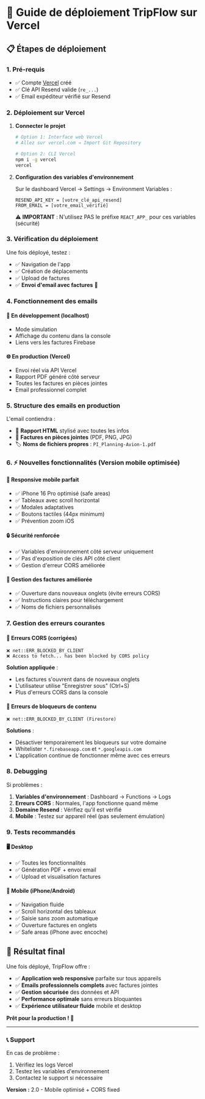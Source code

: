 # 🚀 Guide de déploiement TripFlow sur Vercel

## 📋 Étapes de déploiement

### 1. **Pré-requis**

- ✅ Compte [Vercel](https://vercel.com) créé
- ✅ Clé API Resend valide (`re_...`)
- ✅ Email expéditeur vérifié sur Resend

### 2. **Déploiement sur Vercel**

1. **Connecter le projet**

   ```bash
   # Option 1: Interface web Vercel
   # Allez sur vercel.com → Import Git Repository

   # Option 2: CLI Vercel
   npm i -g vercel
   vercel
   ```

2. **Configuration des variables d'environnement**

   Sur le dashboard Vercel → Settings → Environment Variables :

   ```
   RESEND_API_KEY = [votre_clé_api_resend]
   FROM_EMAIL = [votre_email_vérifié]
   ```

   ⚠️ **IMPORTANT** : N'utilisez PAS le préfixe `REACT_APP_` pour ces variables (sécurité)

### 3. **Vérification du déploiement**

Une fois déployé, testez :

- ✅ Navigation de l'app
- ✅ Création de déplacements
- ✅ Upload de factures
- ✅ **Envoi d'email avec factures** 🎯

### 4. **Fonctionnement des emails**

#### 🔧 **En développement (localhost)**

- Mode simulation
- Affichage du contenu dans la console
- Liens vers les factures Firebase

#### 🌐 **En production (Vercel)**

- Envoi réel via API Vercel
- Rapport PDF généré côté serveur
- Toutes les factures en pièces jointes
- Email professionnel complet

### 5. **Structure des emails en production**

L'email contiendra :

- 📧 **Rapport HTML** stylisé avec toutes les infos
- 📎 **Factures en pièces jointes** (PDF, PNG, JPG)
- 🏷️ **Noms de fichiers propres** : `PI_Planning-Avion-1.pdf`

### 6. **⚡ Nouvelles fonctionnalités (Version mobile optimisée)**

#### 📱 **Responsive mobile parfait**

- ✅ iPhone 16 Pro optimisé (safe areas)
- ✅ Tableaux avec scroll horizontal
- ✅ Modales adaptatives
- ✅ Boutons tactiles (44px minimum)
- ✅ Prévention zoom iOS

#### 🔒 **Sécurité renforcée**

- ✅ Variables d'environnement côté serveur uniquement
- ✅ Pas d'exposition de clés API côté client
- ✅ Gestion d'erreur CORS améliorée

#### 📎 **Gestion des factures améliorée**

- ✅ Ouverture dans nouveaux onglets (évite erreurs CORS)
- ✅ Instructions claires pour téléchargement
- ✅ Noms de fichiers personnalisés

### 7. **Gestion des erreurs courantes**

#### 🚫 **Erreurs CORS (corrigées)**

```
❌ net::ERR_BLOCKED_BY_CLIENT
❌ Access to fetch... has been blocked by CORS policy
```

**Solution appliquée** :

- Les factures s'ouvrent dans de nouveaux onglets
- L'utilisateur utilise "Enregistrer sous" (Ctrl+S)
- Plus d'erreurs CORS dans la console

#### 🔌 **Erreurs de bloqueurs de contenu**

```
❌ net::ERR_BLOCKED_BY_CLIENT (Firestore)
```

**Solutions** :

- Désactiver temporairement les bloqueurs sur votre domaine
- Whitelister `*.firebaseapp.com` et `*.googleapis.com`
- L'application continue de fonctionner même avec ces erreurs

### 8. **Debugging**

Si problèmes :

1. **Variables d'environnement** : Dashboard → Functions → Logs
2. **Erreurs CORS** : Normales, l'app fonctionne quand même
3. **Domaine Resend** : Vérifiez qu'il est vérifié
4. **Mobile** : Testez sur appareil réel (pas seulement émulation)

### 9. **Tests recommandés**

#### 🖥️ **Desktop**

- ✅ Toutes les fonctionnalités
- ✅ Génération PDF + envoi email
- ✅ Upload et visualisation factures

#### 📱 **Mobile (iPhone/Android)**

- ✅ Navigation fluide
- ✅ Scroll horizontal des tableaux
- ✅ Saisie sans zoom automatique
- ✅ Ouverture factures en onglets
- ✅ Safe areas (iPhone avec encoche)

## 🎉 Résultat final

Une fois déployé, TripFlow offre :

- ✅ **Application web responsive** parfaite sur tous appareils
- ✅ **Emails professionnels complets** avec factures jointes
- ✅ **Gestion sécurisée** des données et API
- ✅ **Performance optimale** sans erreurs bloquantes
- ✅ **Expérience utilisateur fluide** mobile et desktop

**Prêt pour la production ! 🚀**

---

### 📞 **Support**

En cas de problème :

1. Vérifiez les logs Vercel
2. Testez les variables d'environnement
3. Contactez le support si nécessaire

**Version :** 2.0 - Mobile optimisé + CORS fixed
